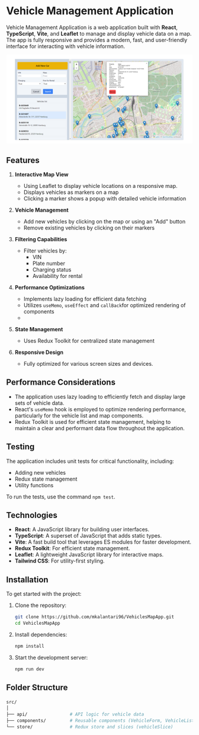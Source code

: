# Vehicle Management Application

Vehicle Management Application is a web application built with **React**, **TypeScript**, **Vite**, and **Leaflet** to manage and display vehicle data on a map. The app is fully responsive and provides a modern, fast, and user-friendly interface for interacting with vehicle information.

![show maps and list of vehicles and filter box and popup a detail of vehicle](UI-Image.png)

## Features

1. **Interactive Map View**

   - Using Leaflet to display vehicle locations on a responsive map.
   - Displays vehicles as markers on a map
   - Clicking a marker shows a popup with detailed vehicle information

2. **Vehicle Management**

   - Add new vehicles by clicking on the map or using an "Add" button
   - Remove existing vehicles by clicking on their markers

3. **Filtering Capabilities**

   - Filter vehicles by:
     - VIN
     - Plate number
     - Charging status
     - Availability for rental

4. **Performance Optimizations**

   - Implements lazy loading for efficient data fetching
   - Utilizes `useMemo`, `useEffect` and `callBack`for optimized rendering of components
   -

5. **State Management**

   - Uses Redux Toolkit for centralized state management

6. **Responsive Design**
   - Fully optimized for various screen sizes and devices.

## Performance Considerations

- The application uses lazy loading to efficiently fetch and display large sets of vehicle data.
- React's `useMemo` hook is employed to optimize rendering performance, particularly for the vehicle list and map components.
- Redux Toolkit is used for efficient state management, helping to maintain a clear and performant data flow throughout the application.

## Testing

The application includes unit tests for critical functionality, including:

- Adding new vehicles
- Redux state management
- Utility functions

To run the tests, use the command `npm test`.

## Technologies

- **React**: A JavaScript library for building user interfaces.
- **TypeScript**: A superset of JavaScript that adds static types.
- **Vite**: A fast build tool that leverages ES modules for faster development.
- **Redux Toolkit**: For efficient state management.
- **Leaflet**: A lightweight JavaScript library for interactive maps.
- **Tailwind CSS**: For utility-first styling.

## Installation

To get started with the project:

1. Clone the repository:
   ```bash
   git clone https://github.com/mkalantari96/VehiclesMapApp.git
   cd VehiclesMapApp
   ```
2. Install dependencies:
   ```bash
   npm install
   ```
3. Start the development server:
   ```bash
   npm run dev
   ```

## Folder Structure

```bash
src/
│
├── api/                # API logic for vehicle data
├── components/         # Reusable components (VehicleForm, VehicleList, Map, ...)
└── store/              # Redux store and slices (vehicleSlice)
```
